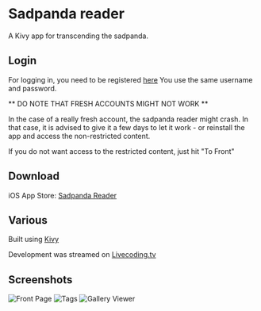 # Sadpanda reader

A Kivy app for transcending the sadpanda.

## Login

For logging in, you need to be registered [here](http://e-hentai.org/)
You use the same username and password.

** DO NOTE THAT FRESH ACCOUNTS MIGHT NOT WORK **

In the case of a really fresh account, the sadpanda reader might crash.
In that case, it is advised to give it a few days to let it work - or reinstall
the app and access the non-restricted content.

If you do not want access to the restricted content, just hit "To Front"

## Download

iOS App Store:
[Sadpanda Reader](https://itunes.apple.com/us/app/sadpanda-reader/id1166320655?ls=1&mt=8)


## Various


Built using [Kivy](https://kivy.org)

Development was streamed on [Livecoding.tv](https://www.livecoding.tv/cruor99/)

## Screenshots

![Front Page](http://i.imgur.com/F2ocLX8.png)
![Tags](http://i.imgur.com/rUuuz8h.png)
![Gallery Viewer](http://i.imgur.com/SFX2GdA.png)



